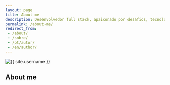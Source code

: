 ```yaml
---
layout: page
title: About me
description: Desenvolvedor full stack, apaixonado por desafios, tecnologia, pessoas e melhoramento pessoal.
permalink: /about-me/
redirect_from:
 - /about/
 - /sobre/
 - /pt/autor/
 - /en/author/
---
```


<img itemprop="image" class="img-rounded" src="http://res.cloudinary.com/mreaugusto/image/upload/c_scale,w_215/v1527154393/me.jpg" alt="{{ site.username }}">

## About me